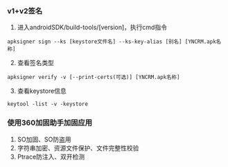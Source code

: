 ### v1+v2签名
1. 进入androidSDK/build-tools/[version]，执行cmd指令
```
apksigner sign --ks [keystore文件名] --ks-key-alias [别名] [YNCRM.apk名称]
```
2. 查看签名类型
```
apksigner verify -v [--print-certs(可选)] [YNCRM.apk名称]
```
3. 查看keystore信息
```
keytool -list -v -keystore
```

### 使用360加固助手加固应用
1. SO加固、SO防盗用  
2. 字符串加密、资源文件保护、文件完整性校验  
3. Ptrace防注入、双开检测  

